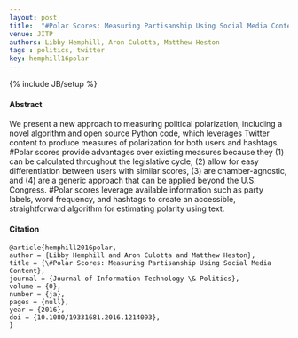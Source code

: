 ```yaml
---
layout: post
title: 	"#Polar Scores: Measuring Partisanship Using Social Media Content"
venue: JITP
authors: Libby Hemphill, Aron Culotta, Matthew Heston
tags : politics, twitter
key: hemphill16polar
---
```

{% include JB/setup %}
#### Abstract

We present a new approach to measuring political polarization, including a
novel algorithm and open source Python code, which leverages Twitter content
to produce measures of polarization for both users and hashtags. #Polar scores
provide advantages over existing measures because they (1) can be calculated
throughout the legislative cycle, (2) allow for easy differentiation between
users with similar scores, (3) are chamber-agnostic, and (4) are a generic
approach that can be applied beyond the U.S. Congress. #Polar scores leverage
available information such as party labels, word frequency, and hashtags to
create an accessible, straightforward algorithm for estimating polarity using
text.

#### Citation

	@article{hemphill2016polar,
	author = {Libby Hemphill and Aron Culotta and Matthew Heston},
	title = {\#Polar Scores: Measuring Partisanship Using Social Media Content},
	journal = {Journal of Information Technology \& Politics},
	volume = {0},
	number = {ja},
	pages = {null},
	year = {2016},
	doi = {10.1080/19331681.2016.1214093},
	}

